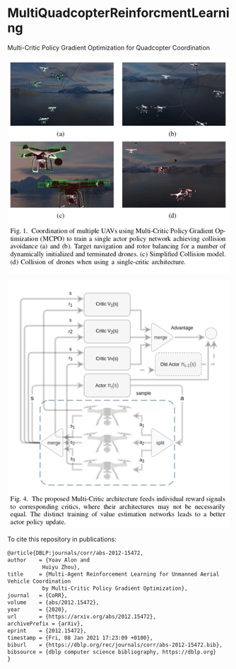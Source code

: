 # MultiQuadcopterReinforcmentLearning
Multi-Critic Policy Gradient Optimization for Quadcopter Coordination

![Intro](/imgs/Selection_133.png)

![Intro](/imgs/Selection_134.png)

To cite this repository in publications:

    @article{DBLP:journals/corr/abs-2012-15472,
    author    = {Yoav Alon and
               Huiyu Zhou},
    title     = {Multi-Agent Reinforcement Learning for Unmanned Aerial Vehicle Coordination
               by Multi-Critic Policy Gradient Optimization},
    journal   = {CoRR},
    volume    = {abs/2012.15472},
    year      = {2020},
    url       = {https://arxiv.org/abs/2012.15472},
    archivePrefix = {arXiv},
    eprint    = {2012.15472},
    timestamp = {Fri, 08 Jan 2021 17:23:09 +0100},
    biburl    = {https://dblp.org/rec/journals/corr/abs-2012-15472.bib},
    bibsource = {dblp computer science bibliography, https://dblp.org}
    }

    

